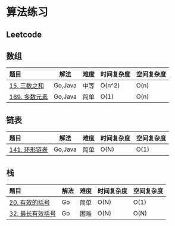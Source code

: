 # 算法练习
## Leetcode
## 数组
|题目|解法|难度|时间复杂度|空间复杂度|
|:---|---|---|---|---|
|[15. 三数之和](https://leetcode.cn/problems/3sum/) | Go,Java| 中等| O(n^2)  | O(n)|
|[169. 多数元素](https://leetcode.cn/problems/majority-element/) |Go,Java| 简单|O(1)| O(n)|

## 链表
|题目|解法|难度|时间复杂度|空间复杂度|
|:---|---|---|---|---|
|[141. 环形链表](https://leetcode.cn/problems/linked-list-cycle/) |Go,Java| 简单|O(N)|O(1)|

## 栈
|题目|解法|难度|时间复杂度|空间复杂度|
|:---|---|---|---|---|
|[20. 有效的括号](https://leetcode.cn/problems/valid-parentheses/) |Go| 简单|O(N)|O(1)|
|[32. 最长有效括号](https://leetcode.cn/problems/longest-valid-parentheses/) |Go|困难|O(N)|O(N)|

